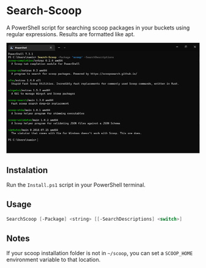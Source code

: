 # Search-Scoop
A PowerShell script for searching scoop packages in your buckets using regular expressions. Results are formatted like apt.

![An example of Search-Scoop on Windows PowerShell.](/media/example.png)

## Instalation
Run the `Install.ps1` script in your PowerShell terminal.

## Usage
```ps1
SearchScoop [-Package] <string> [[-SearchDescriptions] <switch>]
```

## Notes
If your scoop installation folder is not in `~/scoop`, you can set a `SCOOP_HOME` environment variable to that location.
